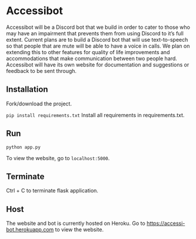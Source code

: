 # Accessibot
Accessibot will be a Discord bot that we build in order to cater to those who may have an impairment that prevents them from using Discord to it’s full extent. Current plans are to build a Discord bot that will use text-to-speech so that people that are mute will be able to have a voice in calls. We plan on extending this to other features for quality of life improvements and accommodations that make communication between two people hard. Accessibot will have its own website for documentation and suggestions or feedback to be sent through. 

## Installation
Fork/download the project. 

```pip install requirements.txt```
Install all requirements in requirements.txt.

## Run
```python app.py```

To view the website, go to ```localhost:5000```.

## Terminate
Ctrl + C to terminate flask application.

## Host
The website and bot is currently hosted on Heroku. Go to https://accessi-bot.herokuapp.com to view the website.
